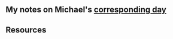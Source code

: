## My notes on Michael's [corresponding day](https://www.90daysofdevops.com/2022/day87/)


## Resources

